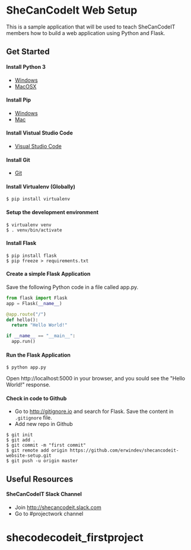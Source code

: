 # SheCanCodeIt Web Setup

This is a sample application that will be used to teach SheCanCodeIT members how to build a web application using Python and Flask.

## Get Started
#### Install Python 3
* [Windows](https://realpython.com/installing-python/#windows)
* [MacOSX](https://realpython.com/installing-python/#macos-mac-os-x)

#### Install Pip
* [Windows](https://www.liquidweb.com/kb/install-pip-windows/)
* [Mac](https://www.shellhacks.com/python-install-pip-mac-ubuntu-centos/)

#### Install Vistual Studio Code
* [Visual Studio Code](https://code.visualstudio.com/)

#### Install Git 
* [Git](https://git-scm.com/book/en/v2/Getting-Started-Installing-Git)

#### Install Virtualenv (Globally)
```
$ pip install virtualenv
```

#### Setup the development environment
```
$ virtualenv venv
$ . venv/bin/activate
```

#### Install Flask
```
$ pip install flask
$ pip freeze > requirements.txt
```

#### Create a simple Flask Application
Save the following Python code in a file called app.py.

```Python
from flask import Flask
app = Flask(__name__)

@app.route("/")
def hello():
  return "Hello World!"

if __name__ == "__main__":
  app.run()

```

#### Run the Flask Application
```
$ python app.py
```

Open http://localhost:5000 in your browser, and you sould see the "Hello World!" response.

#### Check in code to Github
* Go to http://gitignore.io and search for Flask.  Save the content in `.gitignore` file.
* Add new repo in Github

```
$ git init
$ git add .
$ git commit -m "first commit"
$ git remote add origin https://github.com/erwindev/shecancodeit-website-setup.git
$ git push -u origin master

```


## Useful Resources

#### SheCanCodeIT Slack Channel
* Join http://shecancodeit.slack.com
* Go to #projectwork channel




# shecodecodeit_firstproject
